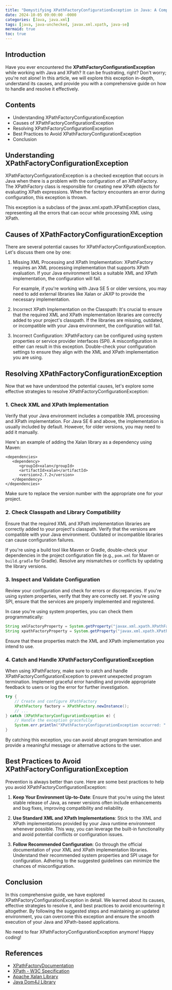 ```yaml
---
title: "Demystifying XPathFactoryConfigurationException in Java: A Comprehensive Guide"
date: 2024-10-05 09:00:00 -0000
categories: [Java, java.xml]
tags: [java, java-unchecked, javax.xml.xpath, java-se]
mermaid: true
toc: true
---
```



## Introduction

Have you ever encountered the **XPathFactoryConfigurationException** while working with Java and XPath? It can be frustrating, right? Don't worry; you're not alone! In this article, we will explore this exception in-depth, understand its causes, and provide you with a comprehensive guide on how to handle and resolve it effectively.

## Contents

- Understanding XPathFactoryConfigurationException
- Causes of XPathFactoryConfigurationException
- Resolving XPathFactoryConfigurationException
- Best Practices to Avoid XPathFactoryConfigurationException
- Conclusion

## Understanding XPathFactoryConfigurationException

XPathFactoryConfigurationException is a checked exception that occurs in Java when there is a problem with the configuration of an XPathFactory. The XPathFactory class is responsible for creating new XPath objects for evaluating XPath expressions. When the factory encounters an error during configuration, this exception is thrown.

This exception is a subclass of the javax.xml.xpath.XPathException class, representing all the errors that can occur while processing XML using XPath.

## Causes of XPathFactoryConfigurationException

There are several potential causes for XPathFactoryConfigurationException. Let's discuss them one by one:

1. Missing XML Processing and XPath Implementation: XPathFactory requires an XML processing implementation that supports XPath evaluation. If your Java environment lacks a suitable XML and XPath implementation, the configuration will fail. 

   For example, if you're working with Java SE 5 or older versions, you may need to add external libraries like Xalan or JAXP to provide the necessary implementation.

2. Incorrect XPath Implementation on the Classpath: It's crucial to ensure that the required XML and XPath implementation libraries are correctly added to your project's classpath. If the libraries are missing, outdated, or incompatible with your Java environment, the configuration will fail.

3. Incorrect Configuration: XPathFactory can be configured using system properties or service provider interfaces (SPI). A misconfiguration in either can result in this exception. Double-check your configuration settings to ensure they align with the XML and XPath implementation you are using.

## Resolving XPathFactoryConfigurationException

Now that we have understood the potential causes, let's explore some effective strategies to resolve XPathFactoryConfigurationException:

### 1. Check XML and XPath Implementation

Verify that your Java environment includes a compatible XML processing and XPath implementation. For Java SE 6 and above, the implementation is usually included by default. However, for older versions, you may need to add it manually.

Here's an example of adding the Xalan library as a dependency using Maven:

```
<dependencies>
   <dependency>
      <groupId>xalan</groupId>
      <artifactId>xalan</artifactId>
      <version>2.7.2</version>
   </dependency>
</dependencies>
```

Make sure to replace the version number with the appropriate one for your project.

### 2. Check Classpath and Library Compatibility

Ensure that the required XML and XPath implementation libraries are correctly added to your project's classpath. Verify that the versions are compatible with your Java environment. Outdated or incompatible libraries can cause configuration failures.

If you're using a build tool like Maven or Gradle, double-check your dependencies in the project configuration file (e.g., `pom.xml` for Maven or `build.gradle` for Gradle). Resolve any mismatches or conflicts by updating the library versions.

### 3. Inspect and Validate Configuration

Review your configuration and check for errors or discrepancies. If you're using system properties, verify that they are correctly set. If you're using SPI, ensure that the services are properly implemented and registered.

In case you're using system properties, you can check them programmatically:

```java
String xmlFactoryProperty = System.getProperty("javax.xml.xpath.XPathFactory.DEFAULT_OBJECT_MODEL_URI");
String xpathFactoryProperty = System.getProperty("javax.xml.xpath.XPathFactory.FACTORY_PROPERTY");
```

Ensure that these properties match the XML and XPath implementation you intend to use.

### 4. Catch and Handle XPathFactoryConfigurationException

When using XPathFactory, make sure to catch and handle XPathFactoryConfigurationException to prevent unexpected program termination. Implement graceful error handling and provide appropriate feedback to users or log the error for further investigation.

```java
try {
    // Create and configure XPathFactory
    XPathFactory factory = XPathFactory.newInstance();
    // ...
} catch (XPathFactoryConfigurationException e) {
    // Handle the exception gracefully
    System.err.println("XPathFactoryConfigurationException occurred: " + e.getMessage());
}
```

By catching this exception, you can avoid abrupt program termination and provide a meaningful message or alternative actions to the user.

## Best Practices to Avoid XPathFactoryConfigurationException

Prevention is always better than cure. Here are some best practices to help you avoid XPathFactoryConfigurationException:

1. **Keep Your Environment Up-to-Date**: Ensure that you're using the latest stable release of Java, as newer versions often include enhancements and bug fixes, improving compatibility and reliability.

2. **Use Standard XML and XPath Implementations**: Stick to the XML and XPath implementations provided by your Java runtime environment whenever possible. This way, you can leverage the built-in functionality and avoid potential conflicts or configuration issues.

3. **Follow Recommended Configuration**: Go through the official documentation of your XML and XPath implementation libraries. Understand their recommended system properties and SPI usage for configuration. Adhering to the suggested guidelines can minimize the chances of misconfiguration.

## Conclusion

In this comprehensive guide, we have explored XPathFactoryConfigurationException in detail. We learned about its causes, effective strategies to resolve it, and best practices to avoid encountering it altogether. By following the suggested steps and maintaining an updated environment, you can overcome this exception and ensure the smooth execution of your Java and XPath-based applications.

No need to fear XPathFactoryConfigurationException anymore! Happy coding!

## References

- [XPathFactoryDocumentation](https://docs.oracle.com/en/java/javase/12/docs/api/java.xml/javax/xml/xpath/XPathFactory.html)
- [XPath - W3C Specification](https://www.w3.org/TR/xpath/)
- [Apache Xalan Library](https://xalan.apache.org/)
- [Java Dom4J Library](https://www.dom4j.org/)


